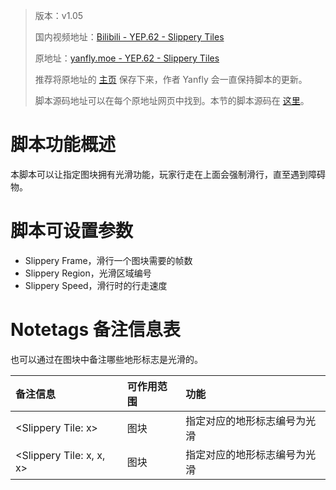 > 版本：v1.05
>
> 国内视频地址：[Bilibili - YEP.62 - Slippery Tiles](https://www.bilibili.com/video/av3174787/#page=33)
>
> 原地址：[yanfly.moe - YEP.62 - Slippery Tiles](http://yanfly.moe/2016/01/24/yep-062-slippery-tiles/)
> 
> 推荐将原地址的 [主页](http://yanfly.moe/yep/) 保存下来，作者 Yanfly 会一直保持脚本的更新。
> 
> 脚本源码地址可以在每个原地址网页中找到。本节的脚本源码在 [这里](https://www.dropbox.com/s/us74ery9gl1561r/YEP_SlipperyTiles.js?dl=0)。

# 脚本功能概述

本脚本可以让指定图块拥有光滑功能，玩家行走在上面会强制滑行，直至遇到障碍物。

# 脚本可设置参数

- Slippery Frame，滑行一个图块需要的帧数
- Slippery Region，光滑区域编号
- Slippery Speed，滑行时的行走速度

# Notetags 备注信息表

也可以通过在图块中备注哪些地形标志是光滑的。

备注信息|可作用范围|功能
:-|:-|:-
&lt;Slippery Tile: x>|图块|指定对应的地形标志编号为光滑
&lt;Slippery Tile: x, x, x>|图块|指定对应的地形标志编号为光滑

